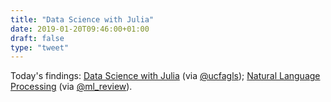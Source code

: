 ```yaml
---
title: "Data Science with Julia"
date: 2019-01-20T09:46:00+01:00
draft: false
type: "tweet"
---
```


Today's findings: [Data Science with Julia](https://www.crcpress.com/Data-Science-with-Julia/McNicholas-Tait/p/book/9781138499980) (via [@ucfagls](https://twitter.com/ucfagls/status/1086794603762798595));
[Natural Language Processing](https://github.com/jacobeisenstein/gt-nlp-class/blob/master/notes/eisenstein-nlp-notes.pdf) (via [@ml\_review](https://twitter.com/ml%5Freview/status/1086410100842160128)).

